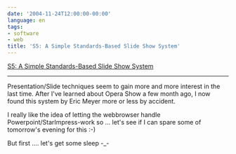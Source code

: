 ```yaml
---
date: '2004-11-24T12:00:00-00:00'
language: en
tags:
- software
- web
title: 'S5: A Simple Standards-Based Slide Show System'
---
```



<a href="http://www.meyerweb.com/eric/tools/s5/">S5: A Simple Standards-Based Slide Show System</a>

-------------------------------



Presentation/Slide techniques seem to gain more and more interest in the last time. After I've learned about Opera Show a few month ago, I now found this system by Eric Meyer more or less by accident.



I really like the idea of letting the webbrowser handle Powerpoint/StarImpress-work so ... let's see if I can spare some of tomorrow's evening for this :-)



But first .... let's get some sleep -_-

